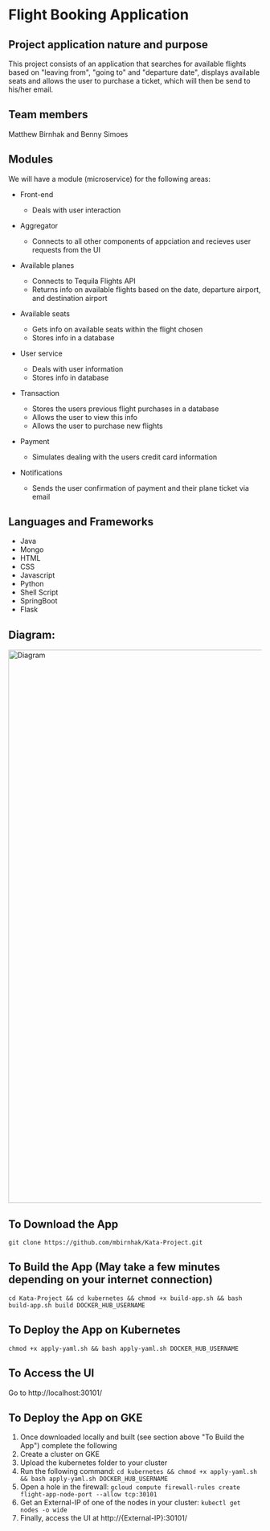 # Flight Booking Application

## Project application nature and purpose
  This project consists of an application that searches for available flights based on "leaving from", "going to" and "departure date", displays         available seats and allows the user to purchase a ticket, which will then be send to his/her email.

## Team members
  Matthew Birnhak and Benny Simoes

## Modules
  We will have a module (microservice) for the following areas:
  
  - Front-end
      - Deals with user interaction
 

  - Aggregator
      - Connects to all other components of appciation and recieves user requests from the UI


  - Available planes
      - Connects to Tequila Flights API
      - Returns info on available flights based on the date, departure airport, and destination airport


  - Available seats
      - Gets info on available seats within the flight chosen
      - Stores info in a database


  - User service
      - Deals with user information
      - Stores info in database


  - Transaction
      - Stores the users previous flight purchases in a database
      - Allows the user to view this info
      - Allows the user to purchase new flights


  - Payment
      - Simulates dealing with the users credit card information


  - Notifications
      - Sends the user confirmation of payment and their plane ticket via email

## Languages and Frameworks
  - Java
  - Mongo
  - HTML
  - CSS
  - Javascript
  - Python
  - Shell Script
  - SpringBoot
  - Flask


## Diagram:
<img width="1100" alt="Diagram" src="https://github.com/mbirnhak/Kata-Project/assets/123829531/2f85d5de-e2ec-4640-bc33-9b8f16e42112">
  
## To Download the App
`git clone https://github.com/mbirnhak/Kata-Project.git`

## To Build the App (May take a few minutes depending on your internet connection)
`cd Kata-Project && cd kubernetes && chmod +x build-app.sh && bash build-app.sh build DOCKER_HUB_USERNAME`

## To Deploy the App on Kubernetes
`chmod +x apply-yaml.sh && bash apply-yaml.sh DOCKER_HUB_USERNAME`

## To Access the UI
Go to http://localhost:30101/

## To Deploy the App on GKE
1. Once downloaded locally and built (see section above "To Build the App") complete the following
2. Create a cluster on GKE
3. Upload the kubernetes folder to your cluster
4. Run the following command:
`cd kubernetes && chmod +x apply-yaml.sh && bash apply-yaml.sh DOCKER_HUB_USERNAME`
5. Open a hole in the firewall:
`gcloud compute firewall-rules create flight-app-node-port --allow tcp:30101`
6. Get an External-IP of one of the nodes in your cluster:
`kubectl get nodes -o wide`
7. Finally, access the UI at http://{External-IP}:30101/
